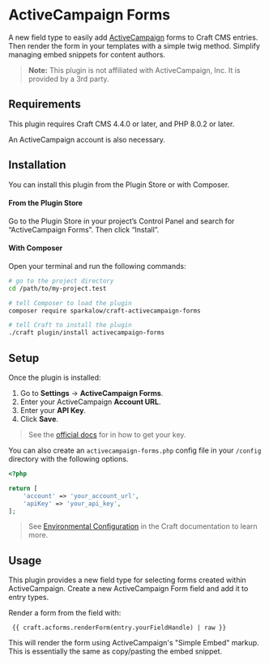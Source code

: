 # ActiveCampaign Forms

A new field type to easily add [ActiveCampaign](https://www.activecampaign.com/) forms to Craft CMS entries. Then render the form in your templates with a simple twig method. 
Simplify managing embed snippets for content authors.


> **Note:** This plugin is not affiliated with ActiveCampaign, Inc. It is provided by a 3rd party.


## Requirements

This plugin requires Craft CMS 4.4.0 or later, and PHP 8.0.2 or later. 

An ActiveCampaign account is also necessary.

## Installation

You can install this plugin from the Plugin Store or with Composer.

#### From the Plugin Store

Go to the Plugin Store in your project’s Control Panel and search for “ActiveCampaign Forms”. Then click “Install”.

#### With Composer

Open your terminal and run the following commands:

```bash
# go to the project directory
cd /path/to/my-project.test

# tell Composer to load the plugin
composer require sparkalow/craft-activecampaign-forms

# tell Craft to install the plugin
./craft plugin/install activecampaign-forms
```


## Setup

Once the plugin is installed:


1. Go to **Settings** → **ActiveCampaign Forms**.
2. Enter your ActiveCampaign **Account URL**.
3. Enter your **API Key**.
4. Click **Save**.

>  See the [official docs](https://help.activecampaign.com/hc/en-us/articles/207317590-Getting-started-with-the-API) for in how to get your key.

You can also create an `activecampaign-forms.php` config file in your `/config` directory with the following options.

```php
<?php

return [
    'account' => 'your_account_url',
    'apiKey' => 'your_api_key',
];
```

>  See [Environmental Configuration](https://craftcms.com/docs/4.x/config/#environmental-configuration) in the Craft documentation to learn more.

## Usage

This plugin provides a new field type for selecting forms created within ActiveCampaign. Create a new ActiveCampaign Form field and add it to entry types. 

Render a form from the field with:
```twig
 {{ craft.acforms.renderForm(entry.yourFieldHandle) | raw }}
```

This will render the form using ActiveCampaign's "Simple Embed" markup. This is essentially the same as copy/pasting the embed snippet.

